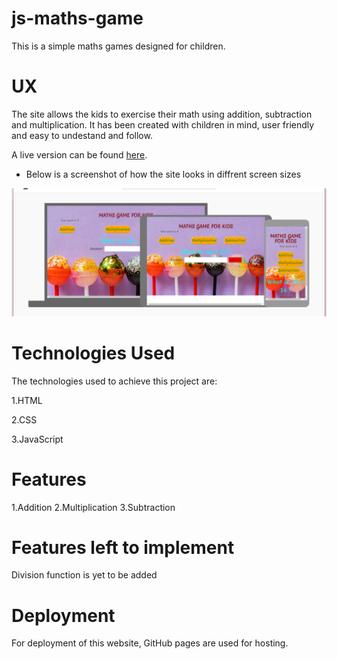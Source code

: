 # js-maths-game

 This is a simple maths games designed for children.
 
# UX

The site allows the kids to exercise their math using addition, subtraction and multiplication. It has been created with children in mind, user friendly and easy to undestand and follow.

A live version can be found [here](https://dollygt.github.io/js-maths-game/).

* Below is a screenshot of how the site looks in diffrent screen sizes

![alt text](https://github.com/DollyGt/js-maths-game/blob/master/images/screenshot1.png)

 
# Technologies Used

The technologies used to achieve this project are:

1.HTML

2.CSS

3.JavaScript

# Features

1.Addition
2.Multiplication
3.Subtraction

# Features left to implement

Division function is yet to be added

# Deployment

For deployment of this website, GitHub pages are used for hosting.
